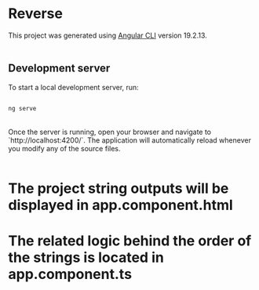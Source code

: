# Reverse<br>

This project was generated using [Angular CLI](https://github.com/angular/angular-cli) version 19.2.13. <br> <br>

## Development server  <br>
To start a local development server, run:  <br>

```bash <br> <br>

ng serve 

``` 


<br>
Once the server is running, open your browser and navigate to `http://localhost:4200/`. The application will automatically reload whenever you modify any of the source files.  <br><br>


# The project string outputs will be displayed in app.component.html  <br>

# The related logic behind the order of the strings is located in app.component.ts  <br>


 
 






